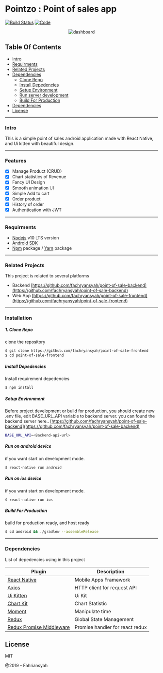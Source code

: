 # Pointzo : Point of sales app

[![Build Status](https://travis-ci.org/joemccann/dillinger.svg?branch=master)](https://travis-ci.org/joemccann/dillinger)
[![Code](https://camo.githubusercontent.com/65f7d034f575d55d73f27883473847130e1ead2e/68747470733a2f2f696d672e736869656c64732e696f2f62616467652f436f64652532305374796c652d5374616e646172642d79656c6c6f772e737667)](https://standardjs.com)


<p align="center">
    <img title="dashboard" src="https://i.ibb.co/mCtpv5S/demo-pointzo.gif" />
</p>

## Table Of Contents

*  [Intro](#Intro)
*  [Requirments](#Requirments)
*  [Related Projects](#Related-Projects)
*  [Dependencies](#Dependencies)
    *  [Clone Repo](#Clone-Repo)
    *  [Install Depedencies](#Install-Depedencies)
    *  [Setup Environment](#Setup-Environment)
    *  [Run server development](#Run-server-development)
    *  [Build For Production](#Build-For-Production)
* [Dependencies](#Dependencies)
* [License](#License)
___
### Intro

This is a simple point of sales android application made with React Native, and Ui kitten with beautiful design.

___
### Features
- [x] Manage Product (CRUD)
- [x] Chart statistics of Revenue
- [x] Fancy UI Design
- [x] Smooth animation UI
- [x] Simple Add to cart
- [x] Order product
- [x] History of order
- [x] Authentication with JWT
___
### Requirments

* [Nodejs](https://nodejs.org/en/) v10 LTS version
* [Android SDK](https://developer.android.com/studio#downloads)
* [Npm](https://www.npmjs.com/get-npm) package / [Yarn](https://yarnpkg.com/lang/en/docs/install/#mac-stable) package
___

### Related Projects
This project is related to several platforms

* Backend [https://github.com/fachryansyah/point-of-sale-backend](https://github.com/fachryansyah/point-of-sale-backend)
* Web App [https://github.com/fachryansyah/point-of-sale-frontend](https://github.com/fachryansyah/point-of-sale-frontend)
___

### Installation

##### 1. Clone Repo
clone the repository

```sh
$ git clone https://github.com/fachryansyah/point-of-sale-frontend
$ cd point-of-sale-frontend
```

##### Install Depedencies
Install requirement depedencies

```sh
$ npm install
```

##### Setup Environment
Before project development or build for production, you should create new .env file, edit BASE_URL_API variable to backend server. you can found the backend server here.. [https://github.com/fachryansyah/point-of-sale-backend](https://github.com/fachryansyah/point-of-sale-backend)

```sh
BASE_URL_API=<Backend-api-url>
```

##### Run on android device
if you want start on development mode.

```sh
$ react-native run android
```

##### Run on ios device
if you want start on development mode.

```sh
$ react-native run ios
```

##### Build For Production
build for production ready, and host ready

```sh
$ cd android && ./gradlew --assembleRelease
```
___

### Dependencies

List of depedencies using in this project

| Plugin | Description |
| ------ | ------ |
| [React Native](https://facebook.github.io/react-native/) | Mobile Apps Framework |
| [Axios](https://github.com/axios/axios) | HTTP client for request API |
| [Ui Kitten](https://akveo.github.io/react-native-ui-kitten/) | Ui Kit |
| [Chart Kit](https://www.npmjs.com/package/react-native-chart-kit) | Chart Statistic |
| [Moment](https://momentjs.com) | Manipulate time |
| [Redux](https://redux.js.org) | Global State Management |
| [Redux Promise Middleware](https://www.npmjs.com/package/redux-promise-middleware) | Promise handler for react redux 

License
----

MIT


@2019 - Fahriansyah
